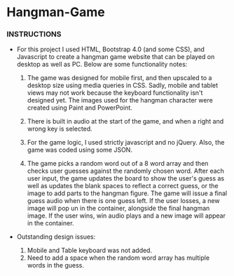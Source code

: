 # Hangman-Game

### INSTRUCTIONS

* For this project I used HTML, Bootstrap 4.0 (and some CSS), and Javascript to create a hangman game website that can be played on desktop as well as PC.  Below are some functionality notes:

    1. The game was designed for mobile first, and then upscaled to a desktop size using media queries in CSS. Sadly, mobile and tablet views may not work because the keyboard functionality isn't designed yet.  The images used for the hangman character were created using Paint and PowerPoint.

    2. There is built in audio at the start of the game, and when a right and wrong key is selected.

    3. For the game logic, I used strictly javascript and no jQuery. Also, the game was coded using some JSON.

    4. The game picks a random word out of a 8 word array and then checks user guesses against the randomly chosen word. After each user input, the game updates the board to show the user's guess as well as updates the blank spaces to reflect a correct guess, or the image to add parts to the hangman figure. The game will issue a final guess audio when there is one guess left.  If the user losses, a new image will pop un in the container, alongside the final hangman image.  If the user wins, win audio plays and a new image will appear in the container.


* Outstanding design issues:

    1. Mobile and Table keyboard was not added.
    2. Need to add a space when the random word array has multiple words in the guess.
